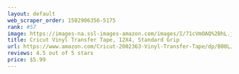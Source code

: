 ```yaml
---
layout: default 
﻿web_scraper_order: 1582906356-5175
rank: #57
image: https://images-na.ssl-images-amazon.com/images/I/71cVmOAQ%2BhL.jpg
title: Cricut Vinyl Transfer Tape, 12X4, Standard Grip
url: https://www.amazon.com/Cricut-2002363-Vinyl-Transfer-Tape/dp/B00LJV1KYO/ref=zg_mw_arts-crafts_57?_encoding=UTF8&psc=1&refRID=W0PCYHV7KBFJZ6H1XXBD
reviews: 4.5 out of 5 stars
price: $5.99 
---
```

